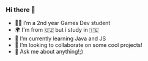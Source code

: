 ### Hi there 👋

- 👩‍🎓 I’m a 2nd year Games Dev student
- 🌍 I'm from 🇨🇿 but i study in 🇮🇪
- 📘 I’m currently learning Java and JS
- 👯 I’m looking to collaborate on some cool projects!
- 💬 Ask me about anything!;)

